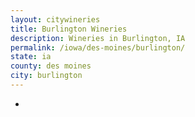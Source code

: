 ```yaml
---
layout: citywineries
title: Burlington Wineries
description: Wineries in Burlington, IA
permalink: /iowa/des-moines/burlington/
state: ia
county: des moines
city: burlington
---
```

-
